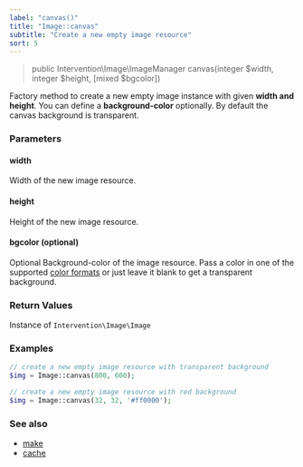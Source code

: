 ```yaml
---
label: "canvas()"
title: "Image::canvas"
subtitle: "Create a new empty image resource"
sort: 5
---
```


> public Intervention\Image\ImageManager canvas(integer $width, integer $height, [mixed $bgcolor])

Factory method to create a new empty image instance with given **width and height**. You can define a **background-color** optionally. By default the canvas background is transparent.

### Parameters

#### width
Width of the new image resource.

#### height
Height of the new image resource.

#### bgcolor (optional)
Optional Background-color of the image resource. Pass a color in one of the supported [color formats](/v2/getting-started/formats) or just leave it blank to get a transparent background.


### Return Values
Instance of `Intervention\Image\Image`

### Examples

```php
// create a new empty image resource with transparent background
$img = Image::canvas(800, 600);

// create a new empty image resource with red background
$img = Image::canvas(32, 32, '#ff0000');
```


### See also

- [make](/v2/api/make)
- [cache](/v2/api/cache)
